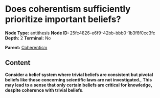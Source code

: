 # Does coherentism sufficiently prioritize important beliefs?

**Node Type:** antithesis
**Node ID:** 25fc4826-e6f9-42bb-bbb0-1b3f6f0cc3fc
**Depth:** 2
**Terminal:** No

**Parent:** [Coherentism](coherentism.md)

## Content

**Consider a belief system where trivial beliefs are consistent but pivotal beliefs like those concerning scientific laws are not investigated.**, **This may lead to a sense that only certain beliefs are critical for knowledge, despite coherence with trivial beliefs.**
